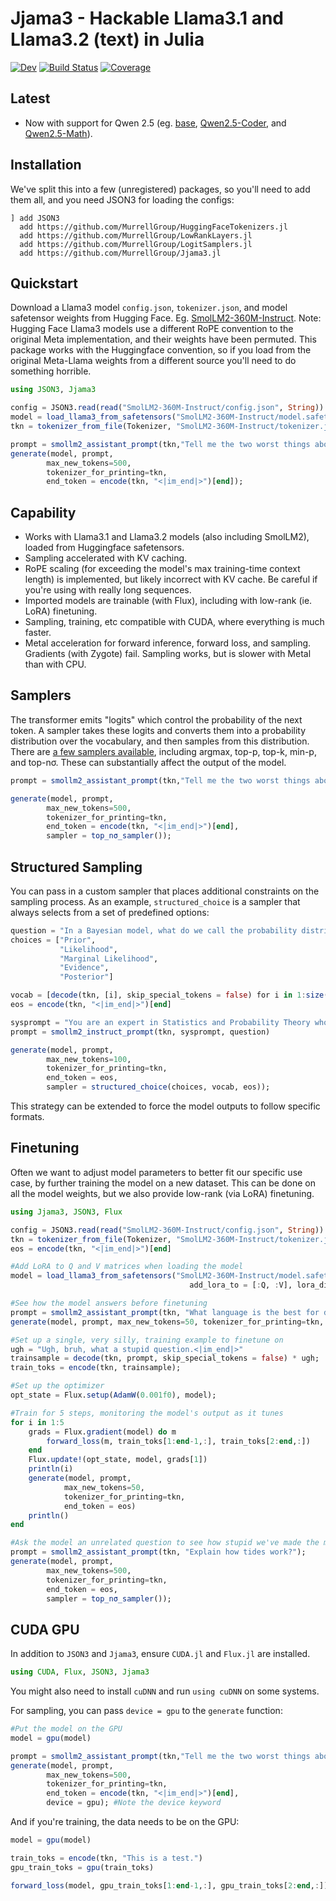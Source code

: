 # Jjama3 - Hackable Llama3.1 and Llama3.2 (text) in Julia

[![Dev](https://img.shields.io/badge/docs-dev-blue.svg)](https://MurrellGroup.github.io/Jjama3.jl/dev/)
[![Build Status](https://github.com/MurrellGroup/Jjama3.jl/actions/workflows/CI.yml/badge.svg?branch=main)](https://github.com/MurrellGroup/Jjama3.jl/actions/workflows/CI.yml?query=branch%3Amain)
[![Coverage](https://codecov.io/gh/MurrellGroup/Jjama3.jl/branch/main/graph/badge.svg)](https://codecov.io/gh/MurrellGroup/Jjama3.jl)

## Latest

- Now with support for Qwen 2.5 (eg. [base](https://huggingface.co/collections/Qwen/qwen25-66e81a666513e518adb90d9e), [Qwen2.5-Coder](https://huggingface.co/collections/Qwen/qwen25-coder-66eaa22e6f99801bf65b0c2f), and [Qwen2.5-Math](https://huggingface.co/collections/Qwen/qwen25-math-66eaa240a1b7d5ee65f1da3e)).

## Installation


We've split this into a few (unregistered) packages, so you'll need to add them all, and you need JSON3 for loading the configs:
```
] add JSON3
  add https://github.com/MurrellGroup/HuggingFaceTokenizers.jl
  add https://github.com/MurrellGroup/LowRankLayers.jl
  add https://github.com/MurrellGroup/LogitSamplers.jl
  add https://github.com/MurrellGroup/Jjama3.jl
```

## Quickstart

Download a Llama3 model `config.json`, `tokenizer.json`, and model safetensor weights from Hugging Face. Eg. [SmolLM2-360M-Instruct](https://huggingface.co/HuggingFaceTB/SmolLM2-360M-Instruct/tree/main). Note: Hugging Face Llama3 models use a different RoPE convention to the original Meta implementation, and their weights have been permuted. This package works with the Huggingface convention, so if you load from the original Meta-Llama weights from a different source you'll need to do something horrible.

```julia
using JSON3, Jjama3

config = JSON3.read(read("SmolLM2-360M-Instruct/config.json", String))
model = load_llama3_from_safetensors("SmolLM2-360M-Instruct/model.safetensors", config)
tkn = tokenizer_from_file(Tokenizer, "SmolLM2-360M-Instruct/tokenizer.json")

prompt = smollm2_assistant_prompt(tkn,"Tell me the two worst things about Python.")
generate(model, prompt,
        max_new_tokens=500,
        tokenizer_for_printing=tkn,
        end_token = encode(tkn, "<|im_end|>")[end]);
```

## Capability

- Works with Llama3.1 and Llama3.2 models (also including SmolLM2), loaded from Huggingface safetensors.
- Sampling accelerated with KV caching.
- RoPE scaling (for exceeding the model's max training-time context length) is implemented, but likely incorrect with KV cache. Be careful if you're using with really long sequences.
- Imported models are trainable (with Flux), including with low-rank (ie. LoRA) finetuning.
- Sampling, training, etc compatible with CUDA, where everything is much faster.
- Metal acceleration for forward inference, forward loss, and sampling. Gradients (with Zygote) fail. Sampling works, but is slower with Metal than with CPU.


## Samplers

The transformer emits "logits" which control the probability of the next token. A sampler takes these logits and converts them into a probability distribution over the vocabulary, and then samples from this distribution. There are [a few samplers available](https://github.com/MurrellGroup/LogitSamplers.jl), including argmax, top-p, top-k, min-p, and top-nσ. These can substantially affect the output of the model.

```julia
prompt = smollm2_assistant_prompt(tkn,"Tell me the two worst things about Python.");

generate(model, prompt,
        max_new_tokens=500,
        tokenizer_for_printing=tkn,
        end_token = encode(tkn, "<|im_end|>")[end],
        sampler = top_nσ_sampler());
```

## Structured Sampling

You can pass in a custom sampler that places additional constraints on the sampling process. As an example, `structured_choice` is a sampler that always selects from a set of predefined options:

```julia
question = "In a Bayesian model, what do we call the probability distribution of parameters given the data?"
choices = ["Prior",
           "Likelihood",
           "Marginal Likelihood",
           "Evidence",
           "Posterior"]

vocab = [decode(tkn, [i], skip_special_tokens = false) for i in 1:size(model.output.weight,1)]
eos = encode(tkn, "<|im_end|>")[end]

sysprompt = "You are an expert in Statistics and Probability Theory who answers questions in as few words as possible."
prompt = smollm2_instruct_prompt(tkn, sysprompt, question)

generate(model, prompt,
        max_new_tokens=100,
        tokenizer_for_printing=tkn,
        end_token = eos,
        sampler = structured_choice(choices, vocab, eos));
```

This strategy can be extended to force the model outputs to follow specific formats.

## Finetuning

Often we want to adjust model parameters to better fit our specific use case, by further training the model on a new dataset. This can be done on all the model weights, but we also provide low-rank (via LoRA) finetuning.

```julia
using Jjama3, JSON3, Flux

config = JSON3.read(read("SmolLM2-360M-Instruct/config.json", String))
tkn = tokenizer_from_file(Tokenizer, "SmolLM2-360M-Instruct/tokenizer.json")
eos = encode(tkn, "<|im_end|>")[end]

#Add LoRA to Q and V matrices when loading the model
model = load_llama3_from_safetensors("SmolLM2-360M-Instruct/model.safetensors", config,
                                        add_lora_to = [:Q, :V], lora_dim = 64)

#See how the model answers before finetuning
prompt = smollm2_assistant_prompt(tkn, "What language is the best for deep learning?");
generate(model, prompt, max_new_tokens=50, tokenizer_for_printing=tkn, end_token = eos);

#Set up a single, very silly, training example to finetune on
ugh = "Ugh, bruh, what a stupid question.<|im_end|>"
trainsample = decode(tkn, prompt, skip_special_tokens = false) * ugh;
train_toks = encode(tkn, trainsample);

#Set up the optimizer
opt_state = Flux.setup(AdamW(0.001f0), model);

#Train for 5 steps, monitoring the model's output as it tunes
for i in 1:5
    grads = Flux.gradient(model) do m
        forward_loss(m, train_toks[1:end-1,:], train_toks[2:end,:])
    end
    Flux.update!(opt_state, model, grads[1])
    println(i)
    generate(model, prompt,
            max_new_tokens=50,
            tokenizer_for_printing=tkn,
            end_token = eos)
    println()
end

#Ask the model an unrelated question to see how stupid we've made the model. Try this a few times.
prompt = smollm2_assistant_prompt(tkn, "Explain how tides work?");
generate(model, prompt,
        max_new_tokens=500,
        tokenizer_for_printing=tkn,
        end_token = eos,
        sampler = top_nσ_sampler());
```

## CUDA GPU

In addition to `JSON3` and `Jjama3`, ensure `CUDA.jl` and `Flux.jl` are installed.

```julia
using CUDA, Flux, JSON3, Jjama3
```

You might also need to install `cuDNN` and run `using cuDNN` on some systems.

For sampling, you can pass `device = gpu` to the `generate` function:

```julia
#Put the model on the GPU
model = gpu(model)

prompt = smollm2_assistant_prompt(tkn,"Tell me the two worst things about Python.")
generate(model, prompt,
        max_new_tokens=500,
        tokenizer_for_printing=tkn,
        end_token = encode(tkn, "<|im_end|>")[end],
        device = gpu); #Note the device keyword
```

And if you're training, the data needs to be on the GPU:

```julia
model = gpu(model)

train_toks = encode(tkn, "This is a test.")
gpu_train_toks = gpu(train_toks)

forward_loss(model, gpu_train_toks[1:end-1,:], gpu_train_toks[2:end,:])
```
